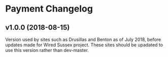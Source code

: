 # Payment Changelog

## v1.0.0 (2018-08-15)
Version used by sites such as Drusillas and Benton as of July 2018, before updates made for Wired Sussex project.
These sites should be upadated to use this version rather than dev-master.